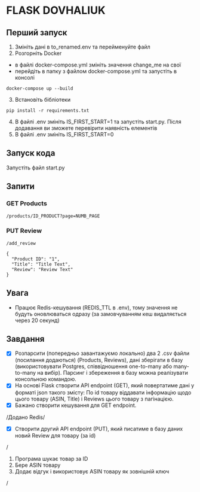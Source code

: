# FLASK DOVHALIUK

## Перший запуск
1. Змініть дані в to_renamed.env та перейменуйте файл
2. Розгорніть Docker
  - в файлі docker-compose.yml змініть значення change_me на свої
  - перейдіть в папку з файлом docker-compose.yml та запустіть в консолі
```
docker-compose up --build
```
3. Встановіть бібліотеки
```
pip install -r requirements.txt
```
4. В файлі .env змініть IS_FIRST_START=1 та запустіть start.py. Після додавання ви зможете перевірити наявність елементів
5. В файлі .env змініть IS_FIRST_START=0


## Запуск кода
Запустіть файл start.py


## Запити
### GET Products
```
/products/ID_PRODUCT?page=NUMB_PAGE
```
### PUT Review
```
/add_review

{
  "Product ID": "1",
  "Title": "Title Text",
  "Review": "Review Text"
}

```


## Увага
- Працює Redis-кешування (REDIS_TTL в .env), тому значення не будуть оновлюваться одразу (за замовчуванням кеш видаляється через 20 секунд)


## Завдання
- [x] Розпарсити (попередньо завантажуємо локально) два 2 .csv файли (посилання додаються) (Products, Reviews), дані зберігати в базу (використовувати Postgres, співвідношення one-to-many або many-to-many на вибір). Парсинг і збереження в базу можна реалізувати консольною командою.
- [x] На основі Flask створити API endpoint (GET), який повертатиме дані у форматі json такого змісту:
По id товару віддавати інформацію щодо цього товару (ASIN, Title) і Reviews цього товару з пагінацією.
- [x] Бажано створити кешування для GET endpoint.

/Додано Redis/
- [x] Створити другий API endpoint (PUT), який писатиме в базу даних новий Review для товару (за id)

/
1. Програма шукає товар за ID
2. Бере ASIN товару
3. Додає відгук і використовує ASIN товару як зовнішній ключ

/
